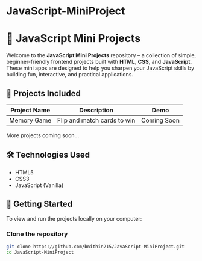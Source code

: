 ﻿# JavaScript-MiniProject
# 🧠 JavaScript Mini Projects

Welcome to the **JavaScript Mini Projects** repository – a collection of simple, beginner-friendly frontend projects built with **HTML**, **CSS**, and **JavaScript**. These mini apps are designed to help you sharpen your JavaScript skills by building fun, interactive, and practical applications.

## 📁 Projects Included

| Project Name   | Description                            | Demo |
|----------------|----------------------------------------|---------------------|
| Memory Game    | Flip and match cards to win            | Coming Soon         |

More projects coming soon...

## 🛠️ Technologies Used

- HTML5
- CSS3
- JavaScript (Vanilla)

## 🚀 Getting Started

To view and run the projects locally on your computer:

### Clone the repository

```bash
git clone https://github.com/bnithin215/JavaScript-MiniProject.git
cd JavaScript-MiniProject


